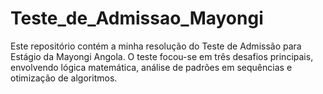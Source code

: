 # Teste_de_Admissao_Mayongi
Este repositório contém a minha resolução do Teste de Admissão para Estágio da Mayongi Angola. O teste focou-se em três desafios principais, envolvendo lógica matemática, análise de padrões em sequências e otimização de algoritmos.
